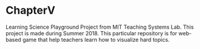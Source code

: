 # ChapterV
Learning Science Playground Project from MIT Teaching Systems Lab. This project is made during Summer 2018. This particular repository is for web-based game that help teachers learn how to visualize hard topics.
